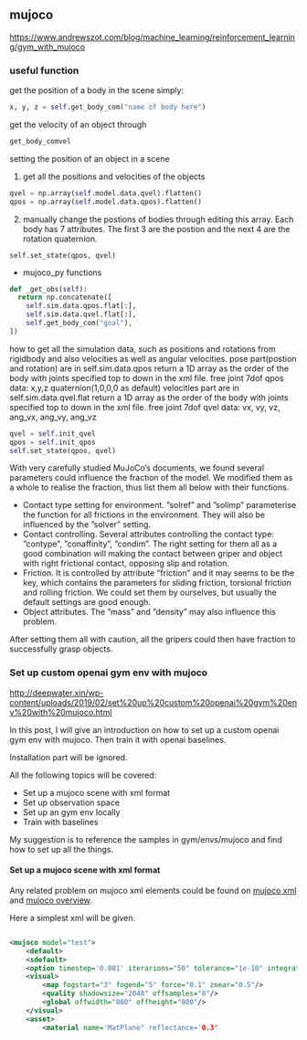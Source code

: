 ## mujoco

https://www.andrewszot.com/blog/machine_learning/reinforcement_learning/gym_with_mujoco


### useful function


get the position of a body in the scene simply:

```python
x, y, z = self.get_body_com("name of body here")
```

get the velocity of an object through 

```python
get_body_comvel
```

setting the position of an object in a scene
1) get all the positions and velocities of the objects

```python
qvel = np.array(self.model.data.qvel).flatten()
qpos = np.array(self.model.data.qpos).flatten()
```

2) manually change the postions of bodies through editing this array. Each body has 7 attributes. The first 3 are  the postion and the next 4 are the rotation quaternion.

```pyhton
self.set_state(qpos, qvel)
```

- mujoco_py functions
  
```python
def _get_obs(self):
  return np.concatenate([
    self.sim.data.qpos.flat[:],
    self.sim.data.qvel.flat[:],
    self.get_body_com("goal"),
])
```

how to get all the simulation data, such as positions and rotations from rigidbody and also velocities as well as angular velocities.
pose part(postion and rotation) are in self.sim.data.qpos return a 1D array as the order of the body with joints specified top to down in the xml file.
free joint 7dof qpos data: x,y,z quaternion(1,0,0,0 as default)
velocities part are in self.sim.data.qvel.flat return a 1D array as the order of the body with joints specified top to down in the xml file.
free joint 7dof qvel data: vx, vy, vz, ang_vx, ang_vy, ang_vz

```python
qvel = self.init_qvel
qpos = self.init_qpos
self.set_state(qpos, qvel)
```

With very carefully studied MuJoCo’s documents, we found several parameters could
influence the fraction of the model. We modified them as a whole to realise the fraction, thus list them all below with their functions.
- Contact type setting for environment. ”solref” and ”solimp” parameterise the
function for all frictions in the environment. They will also be influenced by
the ”solver” setting.
- Contact controlling. Several attributes controlling the contact type: ”contype”,
”conaffinity”, ”condim”. The right setting for them all as a good combination
will making the contact between griper and object with right frictional contact,
opposing slip and rotation.
- Friction. It is controlled by attribute ”friction” and it may seems to be the key,
which contains the parameters for sliding friction, torsional friction and rolling
friction. We could set them by ourselves, but usually the default settings are
good enough.
- Object attributes. The ”mass” and ”density” may also influence this problem.
  
After setting them all with caution, all the gripers could then have fraction to successfully grasp objects.




### Set up custom openai gym env with mujoco

http://deepwater.xin/wp-content/uploads/2019/02/set%20up%20custom%20openai%20gym%20env%20with%20mujoco.html

In this post, I will give an introduction on how to set up a custom openai gym env with mujoco. Then train it with openai baselines.

Installation part will be ignored.

All the following topics will be covered:

- Set up a mujoco scene with xml format
- Set up observation space
- Set up an gym env locally
- Train with baselines

My suggestion is to reference the samples in gym/envs/mujoco and find how to set up all the things.

#### Set up a mujoco scene with xml format

Any related problem on mujoco xml elements could be found on [mujoco xml](http://www.mujoco.org/book/XMLreference.html) and [mujoco overview](http://www.mujoco.org/book/index.html).

Here a simplest xml will be given.

```xml

<mujoco model="test">
    <default>
    <sdefault>
    <option timestep='0.001' iterarions="50" tolerance="1e-10" integrator="Euler"/>
    <visual>
        <map fogstart="3" fogend="5" force="0.1" znear="0.5"/>
        <quality shadowsize="2048" offsamples="8"/>
        <global offwidth="800" offheight="800"/>
    </visual>
    <asset>
        <material name='MatPlane" reflectance='0.3' 

```






